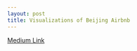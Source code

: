 ```yaml
---
layout: post
title: Visualizations of Beijing Airbnb
---
```


[Medium Link](https://medium.com/@sarahxu087/simple-data-storytelling-of-beijing-airbnb-df358b731a3b)

